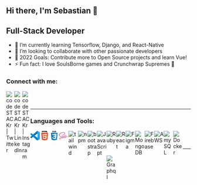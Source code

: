 ## Hi there, I'm Sebastian  👋


## Full-Stack Developer 

- 🌱 I’m currently learning Tensorflow, Django, and React-Native 
- 👯 I’m looking to collaborate with other passionate developers
- 🥅 2022 Goals: Contribute more to Open Source projects and learn Vue!
- ⚡ Fun fact: I love SoulsBorne games and Crunchwrap Supremes 🌯


### Connect with me:

[<img align="left" alt="codeSTACKr | Twitter" width="22px" src="https://image.flaticon.com/icons/png/512/733/733579.png" />][twitter]
[<img align="left" alt="codeSTACKr | LinkedIn" width="22px" src="https://image.flaticon.com/icons/png/512/124/124011.png" />][linkedin]
[<img align="left" alt="codeSTACKr | Instagram" width="22px" src="https://image.flaticon.com/icons/png/512/2111/2111463.png" />][instagram]

<br />
<br />

---


### Languages and Tools:

<img align="left" alt="Visual Studio Code" width="26px" src="https://raw.githubusercontent.com/github/explore/80688e429a7d4ef2fca1e82350fe8e3517d3494d/topics/visual-studio-code/visual-studio-code.png" />
<img align="left" alt="HTML5" width="26px" src="https://raw.githubusercontent.com/github/explore/80688e429a7d4ef2fca1e82350fe8e3517d3494d/topics/html/html.png" />
<img align="left" alt="CSS3" width="26px" src="https://raw.githubusercontent.com/github/explore/80688e429a7d4ef2fca1e82350fe8e3517d3494d/topics/css/css.png" />
<img align="left" alt="Sass" width="26px" src="https://raw.githubusercontent.com/github/explore/80688e429a7d4ef2fca1e82350fe8e3517d3494d/topics/sass/sass.png" />
<img align="left" alt="tailwind" width="26px" src="https://www.vectorlogo.zone/logos/tailwindcss/tailwindcss-icon.svg" />
<img align="left" alt="npm" width="26px" src="https://www.vectorlogo.zone/logos/npmjs/npmjs-icon.svg"/>
<img align="left" alt="bootstrap" width="26px" src="https://www.vectorlogo.zone/logos/getbootstrap/getbootstrap-icon.svg"/>
<img align="left" alt="JavaScript" width="26px" src="https://seeklogo.com/images/J/javascript-js-logo-2949701702-seeklogo.com.png" />
<img align="left" alt="Ruby" width="26px" src="https://upload.wikimedia.org/wikipedia/commons/thumb/7/73/Ruby_logo.svg/396px-Ruby_logo.svg.png" />
<img align="left" alt="React" width="26px" src="https://www.vectorlogo.zone/logos/reactjs/reactjs-icon.svg" />
<img align="left" alt="Figma" width="26px" src="https://www.vectorlogo.zone/logos/figma/figma-icon.svg" />
<img align="left" alt="MongoDB" width="26px" src="https://www.vectorlogo.zone/logos/mongodb/mongodb-icon.svg" />
<img align="left" alt="Firebase" width="26px" src="https://www.vectorlogo.zone/logos/firebase/firebase-icon.svg" />
<img align="left" alt="AWS" width="26px" src="https://www.vectorlogo.zone/logos/amazon_aws/amazon_aws-icon.svg" />
<img align="left" alt="mySQL" width="26px" src="https://img.icons8.com/fluent/48/000000/mysql-logo.png"/>
<img align="left" alt="Docker" width="26px" src="https://img.icons8.com/color/2x/docker.png" />
<img align="left" alt="Graphql" width="26px" src="https://img.icons8.com/color/48/000000/graphql.png"/>
<br />
<br />

---

[website]: https://codeSTACKr.com
[twitter]: https://twitter.com/Sebwebdesign
[instagram]: https://www.instagram.com/sebwebdesign/?hl=en
[linkedin]: https://www.linkedin.com/in/sebastian-silvawp/
